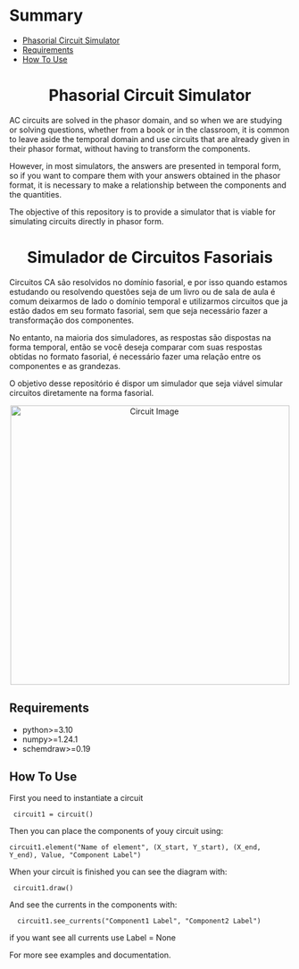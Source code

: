# Summary

- [Phasorial Circuit Simulator](#phasorial-circuit-simulator)
- [Requirements](#requirements)
- [How To Use](#how-to-use)



<h1 align="center">Phasorial Circuit Simulator</h1>

  AC circuits are solved in the phasor domain, and so when we are studying or solving questions, whether from a book or in the classroom, it is common to leave aside the temporal domain and use circuits that are already given in their phasor format, without having to transform the components.

However, in most simulators, the answers are presented in temporal form, so if you want to compare them with your answers obtained in the phasor format, it is necessary to make a relationship between the components and the quantities.

The objective of this repository is to provide a simulator that is viable for simulating circuits directly in phasor form.

<h1 align="center">Simulador de Circuitos Fasoriais</h1>

  Circuitos CA são resolvidos no domínio fasorial, e por isso quando estamos estudando ou resolvendo questões seja de um livro ou de sala de aula é comum deixarmos de lado o domínio temporal e utilizarmos circuitos que ja estão dados em seu formato fasorial, sem que seja necessário fazer a transformação dos componentes.

  No entanto, na maioria dos simuladores, as respostas são dispostas na forma temporal, então se você deseja comparar com suas respostas obtidas no formato fasorial, é necessário fazer uma relação entre os componentes e as grandezas. 

  O objetivo desse repositório é dispor um simulador que seja viável simular circuitos diretamente na forma fasorial.

 <div align="center">
  <img src="https://github.com/user-attachments/assets/bfb27055-f661-476e-89e5-5719d1f4a3a9" alt="Circuit Image" width="500"/>
</div>

  ## Requirements

-  python>=3.10
-  numpy>=1.24.1
-  schemdraw>=0.19

  ## How To Use

  First you need to instantiate a circuit
  
   ```
    circuit1 = circuit()
   ```
  Then you can place the components of youy circuit using:
   ```
  circuit1.element("Name of element", (X_start, Y_start), (X_end, Y_end), Value, "Component Label")
   ```
  When your circuit is finished you can see the diagram with:
   ```
    circuit1.draw()
   ```
  And see the currents in the components with:
  ```
    circuit1.see_currents("Component1 Label", "Component2 Label")
  ```
  if you want see all currents use Label = None
  
  For more see examples and documentation.
